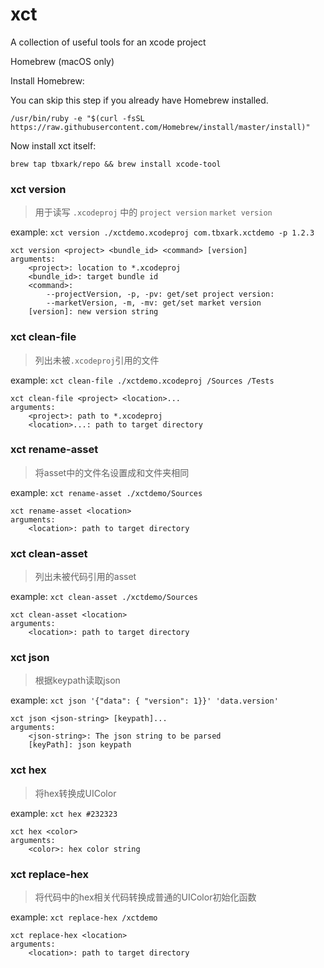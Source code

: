 # xct
A collection of useful tools for an xcode project

Homebrew (macOS only)

Install Homebrew:

You can skip this step if you already have Homebrew installed.
```shell
/usr/bin/ruby -e "$(curl -fsSL https://raw.githubusercontent.com/Homebrew/install/master/install)"
```

Now install xct itself:
```shell
brew tap tbxark/repo && brew install xcode-tool
```



###  xct version

> 用于读写 `.xcodeproj` 中的 `project version` `market version`

example: `xct version ./xctdemo.xcodeproj com.tbxark.xctdemo -p 1.2.3`

```shell
xct version <project> <bundle_id> <command> [version]
arguments:
    <project>: location to *.xcodeproj
    <bundle_id>: target bundle id
    <command>:
        --projectVersion, -p, -pv: get/set project version:
        --marketVersion, -m, -mv: get/set market version
    [version]: new version string
```


### xct clean-file

> 列出未被`.xcodeproj`引用的文件

example: `xct clean-file ./xctdemo.xcodeproj /Sources /Tests`

```shell
xct clean-file <project> <location>...
arguments:
    <project>: path to *.xcodeproj
    <location>...: path to target directory

```


### xct rename-asset

> 将asset中的文件名设置成和文件夹相同

example: `xct rename-asset ./xctdemo/Sources`

```shell
xct rename-asset <location>
arguments:
    <location>: path to target directory
```


### xct clean-asset

> 列出未被代码引用的asset

example: `xct clean-asset ./xctdemo/Sources`

```shell
xct clean-asset <location>
arguments:
    <location>: path to target directory
```


### xct json

> 根据keypath读取json

example: `xct json '{"data": { "version": 1}}' 'data.version'`

```shell
xct json <json-string> [keypath]...
arguments:
    <json-string>: The json string to be parsed
    [keyPath]: json keypath
```


### xct hex

> 将hex转换成UIColor

example: `xct hex #232323`

```shell
xct hex <color>
arguments:
    <color>: hex color string
```


### xct replace-hex

> 将代码中的hex相关代码转换成普通的UIColor初始化函数

example: `xct replace-hex /xctdemo`

```shell
xct replace-hex <location>
arguments:
    <location>: path to target directory
```
